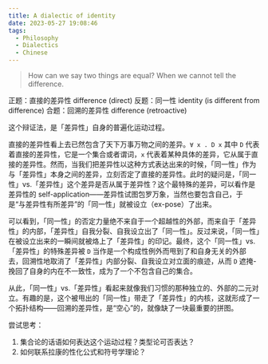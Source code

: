 ```yaml
---
title: A dialectic of identity
date: 2023-05-27 19:08:46
tags:
  - Philosophy
  - Dialectics
  - Chinese
---
```


> How can we say two things are equal? When we cannot tell the difference.

正题：直接的差异性 difference (direct) 
反题：同一性 identity (is different from difference)
合题：回溯的差异性 difference (retroactive)

这个辩证法，是「差异性」自身的普遍化运动过程。

直接的差异性看上去已然包含了天下万事万物之间的差异。`∀ x . D x` 其中 `D` 代表着直接的差异性，它是一个集合或者谓词，`x` 代表着某种具体的差异，它从属于直接的差异性。然而，当我们把差异性以这种方式表达出来的时候，「同一性」作为与「差异性」本身之间的差异，立刻否定了直接的差异性。此时的疑问是，「同一性」vs.「差异性」这个差异是否从属于差异性？这个最特殊的差异，可以看作是差异性的 self-application——差异性试图包罗万象，当然也要包含自己，于是“与差异性有所差异”的「同一性」就被设立（ex-pose）了出来。

可以看到，「同一性」的否定力量绝不来自于一个超越性的外部，而来自于「差异性」的内部，「差异性」自我分裂、自我设立出了「同一性」。反过来说，「同一性」在被设立出来的一瞬间就被烙上了「差异性」的印记。最终，这个「同一性」vs.「差异性」的特殊差异被 `D` 当作是一个构成性例外而甩到了和自身无关的外部去，回溯性地取消了「差异性」内部分裂、自我设立对立面的痕迹，从而 `D` 遮掩-挽回了自身的内在不一致性，成为了一个不包含自己的集合。

从此，「同一性」vs.「差异性」看起来就像我们习惯的那种独立的、外部的二元对立。有趣的是，这个被甩出的「同一性」带走了「差异性」的内核，这就形成了一个拓扑结构——回溯的差异性，是“空心”的，就像缺了一块最重要的拼图。
  

尝试思考：
1. 集合论的话语如何表达这个运动过程？类型论可否表达？
2. 如何联系拉康的性化公式和符号学理论？
